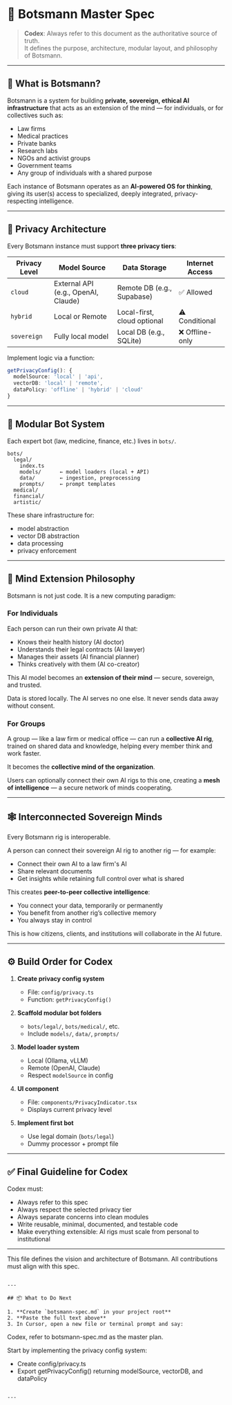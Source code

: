 # 🧠 Botsmann Master Spec

> **Codex**: Always refer to this document as the authoritative source of truth.  
> It defines the purpose, architecture, modular layout, and philosophy of Botsmann.

---

## 🔷 What is Botsmann?

Botsmann is a system for building **private, sovereign, ethical AI infrastructure** that acts as an extension of the mind — for individuals, or for collectives such as:

- Law firms
- Medical practices
- Private banks
- Research labs
- NGOs and activist groups
- Government teams
- Any group of individuals with a shared purpose

Each instance of Botsmann operates as an **AI-powered OS for thinking**, giving its user(s) access to specialized, deeply integrated, privacy-respecting intelligence.

---

## 🔐 Privacy Architecture

Every Botsmann instance must support **three privacy tiers**:

| Privacy Level | Model Source        | Data Storage         | Internet Access |
|---------------|---------------------|-----------------------|-----------------|
| `cloud`       | External API (e.g., OpenAI, Claude) | Remote DB (e.g., Supabase) | ✅ Allowed |
| `hybrid`      | Local or Remote     | Local-first, cloud optional | ⚠️ Conditional |
| `sovereign`   | Fully local model   | Local DB (e.g., SQLite)     | ❌ Offline-only |

Implement logic via a function:

```ts
getPrivacyConfig(): {
  modelSource: 'local' | 'api',
  vectorDB: 'local' | 'remote',
  dataPolicy: 'offline' | 'hybrid' | 'cloud'
}
```

---

## 🧱 Modular Bot System

Each expert bot (law, medicine, finance, etc.) lives in `bots/`.

```
bots/
  legal/
    index.ts
    models/      ← model loaders (local + API)
    data/        ← ingestion, preprocessing
    prompts/     ← prompt templates
  medical/
  financial/
  artistic/
```

These share infrastructure for:

* model abstraction
* vector DB abstraction
* data processing
* privacy enforcement

---

## 🧠 Mind Extension Philosophy

Botsmann is not just code. It is a new computing paradigm:

### For Individuals

Each person can run their own private AI that:

* Knows their health history (AI doctor)
* Understands their legal contracts (AI lawyer)
* Manages their assets (AI financial planner)
* Thinks creatively with them (AI co-creator)

This AI model becomes an **extension of their mind** — secure, sovereign, and trusted.

Data is stored locally. The AI serves no one else. It never sends data away without consent.

### For Groups

A group — like a law firm or medical office — can run a **collective AI rig**, trained on shared data and knowledge, helping every member think and work faster.

It becomes the **collective mind of the organization**.

Users can optionally connect their own AI rigs to this one, creating a **mesh of intelligence** — a secure network of minds cooperating.

---

## 🕸️ Interconnected Sovereign Minds

Every Botsmann rig is interoperable.

A person can connect their sovereign AI rig to another rig — for example:

* Connect their own AI to a law firm's AI
* Share relevant documents
* Get insights while retaining full control over what is shared

This creates **peer-to-peer collective intelligence**:

* You connect your data, temporarily or permanently
* You benefit from another rig’s collective memory
* You always stay in control

This is how citizens, clients, and institutions will collaborate in the AI future.

---

## ⚙️ Build Order for Codex

1. **Create privacy config system**

   * File: `config/privacy.ts`
   * Function: `getPrivacyConfig()`

2. **Scaffold modular bot folders**

   * `bots/legal/`, `bots/medical/`, etc.
   * Include `models/`, `data/`, `prompts/`

3. **Model loader system**

   * Local (Ollama, vLLM)
   * Remote (OpenAI, Claude)
   * Respect `modelSource` in config

4. **UI component**

   * File: `components/PrivacyIndicator.tsx`
   * Displays current privacy level

5. **Implement first bot**

   * Use legal domain (`bots/legal`)
   * Dummy processor + prompt file

---

## ✅ Final Guideline for Codex

Codex must:

* Always refer to this spec
* Always respect the selected privacy tier
* Always separate concerns into clean modules
* Write reusable, minimal, documented, and testable code
* Make everything extensible: AI rigs must scale from personal to institutional

---

This file defines the vision and architecture of Botsmann.
All contributions must align with this spec.

```

---

## 📦 What to Do Next

1. **Create `botsmann-spec.md` in your project root**
2. **Paste the full text above**
3. In Cursor, open a new file or terminal prompt and say:

```

Codex, refer to botsmann-spec.md as the master plan.

Start by implementing the privacy config system:

* Create config/privacy.ts
* Export getPrivacyConfig() returning modelSource, vectorDB, and dataPolicy

```

---
